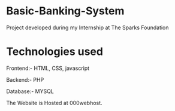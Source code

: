 # Basic-Banking-System
Project developed during my Internship at The Sparks Foundation
# Technologies used 
Frontend:- HTML, CSS, javascript 

Backend:- PHP

Database:- MYSQL

The Website is Hosted at 000webhost.
